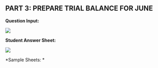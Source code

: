 ## PART 3: PREPARE TRIAL BALANCE FOR JUNE

**Question Input:**

![](./Chapter_4_ComprehensiveProblem/media/04_Prepare_the%20_June_trial_balance/image2.png)

**Student Answer Sheet:**

![](./Chapter_4_ComprehensiveProblem/media/04_Prepare_the%20_June_trial_balance/image3.png)

*Sample Sheets: *
